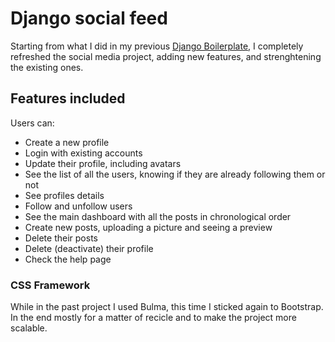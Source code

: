 # Django social feed
Starting from what I did in my previous [Django Boilerplate](https://github.com/carloocchiena/django_boilerplate), I completely refreshed the social media project, adding new features, and strenghtening the existing ones.

## Features included
Users can:
- Create a new profile
- Login with existing accounts
- Update their profile, including avatars
- See the list of all the users, knowing if they are already following them or not
- See profiles details
- Follow and unfollow users
- See the main dashboard with all the posts in chronological order
- Create new posts, uploading a picture and seeing a preview
- Delete their posts
- Delete (deactivate) their profile
- Check the help page

### CSS Framework
While in the past project I used Bulma, this time I sticked again to Bootstrap.<br>
In the end mostly for a matter of recicle and to make the project more scalable.
